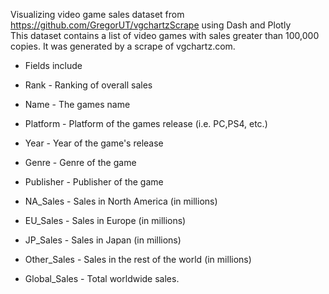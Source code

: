 Visualizing video game sales dataset from  https://github.com/GregorUT/vgchartzScrape using Dash and Plotly <br />
This dataset contains a list of video games with sales greater than 100,000 copies. It was generated by a scrape of vgchartz.com.
- Fields include

- Rank - Ranking of overall sales

- Name - The games name

- Platform - Platform of the games release (i.e. PC,PS4, etc.)

- Year - Year of the game's release

- Genre - Genre of the game

- Publisher - Publisher of the game

- NA_Sales - Sales in North America (in millions)

- EU_Sales - Sales in Europe (in millions)

- JP_Sales - Sales in Japan (in millions)

- Other_Sales - Sales in the rest of the world (in millions)

- Global_Sales - Total worldwide sales.
